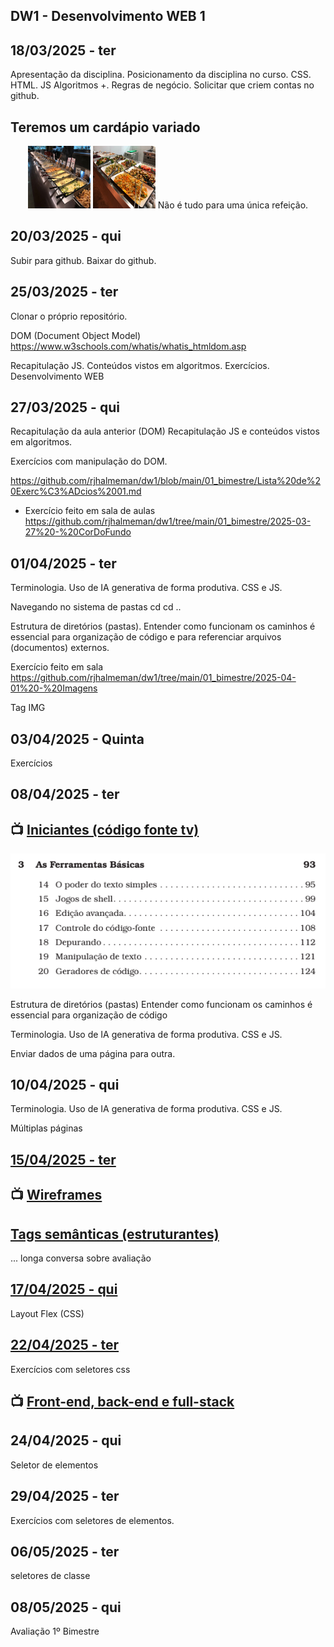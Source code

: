 ## DW1 - Desenvolvimento WEB 1




## 18/03/2025 - ter
Apresentação da disciplina. Posicionamento da disciplina no curso. CSS. HTML. JS Algoritmos +. Regras de negócio. Solicitar que criem contas no github.

## Teremos um cardápio variado

<p align="center">
  <img src="./imagens/image.png" alt="DW" width="100" height="100">
  <img src="./imagens/image-1.png" alt="DW" width="100" height="100">
Não é tudo para uma única refeição.
</p>


## 20/03/2025 - qui
Subir para github. Baixar do github.

## 25/03/2025 - ter
Clonar o próprio repositório.

DOM (Document Object Model)
https://www.w3schools.com/whatis/whatis_htmldom.asp

Recapitulação JS. Conteúdos vistos em algoritmos. Exercícios.
Desenvolvimento WEB

## 27/03/2025 - qui
Recapitulação da aula anterior (DOM)
Recapitulação JS e conteúdos vistos em algoritmos. 

Exercícios com manipulação do DOM.

https://github.com/rjhalmeman/dw1/blob/main/01_bimestre/Lista%20de%20Exerc%C3%ADcios%2001.md

- Exercício feito em sala de aulas
https://github.com/rjhalmeman/dw1/tree/main/01_bimestre/2025-03-27%20-%20CorDoFundo



## 01/04/2025 - ter

Terminologia. Uso de IA generativa de forma produtiva. CSS e JS.

Navegando no sistema de pastas 
cd
cd ..

Estrutura de diretórios (pastas). Entender como funcionam os caminhos é essencial para organização de código e para referenciar arquivos (documentos) externos.

Exercício feito em sala
https://github.com/rjhalmeman/dw1/tree/main/01_bimestre/2025-04-01%20-%20Imagens

Tag IMG

## 03/04/2025 - Quinta
Exercícios

## 08/04/2025 - ter

## 📺 [Iniciantes (código fonte tv)](https://www.youtube.com/watch?v=3-3lTJlBU78)

![alt text](./imagens/cap3LivroProgramadorPragmatico.png)


Estrutura de diretórios (pastas)
Entender como funcionam os caminhos é essencial para organização de código

Terminologia. Uso de IA generativa de forma produtiva. CSS e JS.

Enviar dados de uma página para outra.

## 10/04/2025 - qui
Terminologia. Uso de IA generativa de forma produtiva. CSS e JS.

Múltiplas páginas



## [15/04/2025 - ter](https://github.com/rjhalmeman/dw1/tree/main/01_bimestre/2025-04-15%20-%20tags%20semanticas)

## 📺 [Wireframes](https://www.youtube.com/watch?v=INPlcg_BsGc)

## [Tags semânticas (estruturantes)](https://github.com/rjhalmeman/dw1/blob/main/00_Teoria/tags-semanticas-html.md)



... longa conversa sobre avaliação

## [17/04/2025 - qui]()
Layout Flex (CSS)

## [22/04/2025 - ter]()
Exercícios com seletores css

## 📺 [Front-end, back-end e full-stack](https://www.youtube.com/watch?v=bnoXykE_ng0)

## 24/04/2025 - qui
Seletor de elementos

## 29/04/2025 - ter
Exercícios com seletores de elementos.

## 06/05/2025 - ter
seletores de classe

## 08/05/2025 - qui
Avaliação 1º Bimestre


